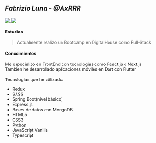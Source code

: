 ## *Fabrizio Luna - @AxRRR*




<a href="https://github.com/anuraghazra/convoychat">
  <img align="center" src="https://github-readme-stats.vercel.app/api?username=fabrizioluna&show_icons=true&theme=radical" />
</a>
<a href="https://github.com/anuraghazra/github-readme-stats">
  <img align="center" src="https://github-readme-stats.vercel.app/api/top-langs/?username=fabrizioluna&layout=compact&theme=radical" />
</a>


#### Estudios
> Actualmente realizo un Bootcamp en DigitalHouse como Full-Stack

#### Conocimientos
Me especializo en FrontEnd con tecnologias como React.js o Next.js
<br>
Tambien he desarrollado aplicaciones móviles en Dart con Flutter
<br><br>
Tecnologias que he utilizado:
<ul>
  <li>Redux</li>
  <li>SASS</li>
  <li>Spring Boot(nivel básico)</li>
  <li>Express.js</li>
  <li>Bases de datos con MongoDB</li>
  <li>HTML5</li>
  <li>CSS3</li>
  <li>Python</li>
  <li>JavaScript Vanilla</li>
  <li>Typescript</li>
  </ul>



